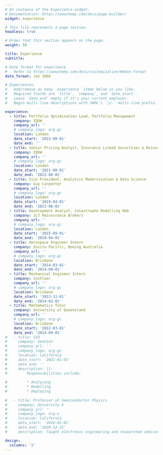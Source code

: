 ```yaml
---
# An instance of the Experience widget.
# Documentation: https://wowchemy.com/docs/page-builder/
widget: experience

# This file represents a page section.
headless: true

# Order that this section appears on the page.
weight: 50

title: Experience
subtitle:

# Date format for experience
#   Refer to https://wowchemy.com/docs/customization/#date-format
date_format: Jan 2006

# Experiences.
#   Add/remove as many `experience` items below as you like.
#   Required fields are `title`, `company`, and `date_start`.
#   Leave `date_end` empty if it's your current employer.
#   Begin multi-line descriptions with YAML's `|2-` multi-line prefix.

experience:
  - title: Portfolio Optimisation Lead, Portfolio Management
    company: IQUW
    company_url: ''
    # company_logo: org-gc
    location: London
    date_start: '2022-08-01'
    date_end: ''
  - title: Senior Pricing Analyst, Insurance Linked Securities & Reinsurance
    company: IQUW
    company_url: ''
    # company_logo: org-gc
    location: London
    date_start: '2021-08-01'
    date_end: '2022-08-01'
  - title: Vice President, Analytics Modernisation & Data Science
    company: Guy Carpenter
    company_url: ''
    # company_logo: org-gc
    location: London
    date_start: '2019-04-01'
    date_end: '2021-08-01'
  - title: Development Analyst, Catastrophe Modelling R&D
    company: JLT Reinsurance Brokers
    company_url: ''
    # company_logo: org-gc
    location: London
    date_start: '2015-09-01'
    date_end: '2019-04-01'
  - title: Aerospace Engineer Intern
    company: Insitu Pacific, Boeing Australia
    company_url: ''
    # company_logo: org-gc
    location: Brisbane
    date_start: '2014-03-01'
    date_end: '2014-09-01'
  - title: Mechanical Engineer Intern
    company: Cochlear
    company_url: ''
    # company_logo: org-gc
    location: Brisbane
    date_start: '2013-11-01'
    date_end: '2014-03-01'
  - title: Mathematics Tutor
    company: University of Queensland
    company_url: ''
    # company_logo: org-gc
    location: Brisbane
    date_start: '2012-03-01'
    date_end: '2014-09-01'   
#   - title: CEO
#     company: GenCoin
#     company_url: ''
#     company_logo: org-gc
#     location: California
#     date_start: '2021-01-01'
#     date_end: ''
#     description: |2-
#         Responsibilities include:
        
#         * Analysing
#         * Modelling
#         * Deploying
        
#   - title: Professor of Semiconductor Physics
#     company: University X
#     company_url: ''
#     company_logo: org-x
#     location: California
#     date_start: '2016-01-01'
#     date_end: '2020-12-31'
#     description: Taught electronic engineering and researched semiconductor physics.

design:
  columns: '2'
---
```

